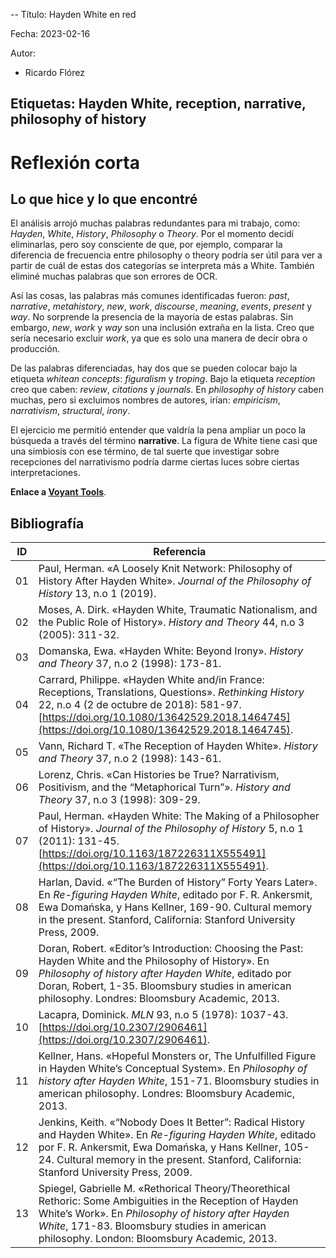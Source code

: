 --
Título: Hayden White en red

Fecha: 2023-02-16

Autor:
- Ricardo Flórez
 
Etiquetas: Hayden White, reception, narrative, philosophy of history 
---
# Reflexión corta
## Lo que hice y lo que encontré
El análisis arrojó muchas palabras redundantes para mi trabajo, como: *Hayden*, *White*, *History*, *Philosophy* o *Theory*. Por el momento decidí eliminarlas, pero soy consciente de que, por ejemplo, comparar la diferencia de frecuencia entre philosophy o theory podría ser útil para ver a partir de cuál de estas dos categorías se interpreta más a White.  También eliminé muchas palabras que son errores de OCR.

Así las cosas, las palabras más comunes identificadas fueron: *past*, *narrative*, *metahistory*, *new*, *work*, *discourse*, *meaning*, *events*, *present* y *way*. No sorprende la presencia de la mayoría de estas palabras. Sin embargo, *new*, *work* y *way* son una inclusión extraña en la lista. Creo que sería necesario excluir *work*, ya que es solo una manera de decir obra o producción. 

De las palabras diferenciadas, hay dos que se pueden colocar bajo la etiqueta *whitean concepts*: *figuralism* y *troping*. Bajo la etiqueta *reception* creo que caben: *review*, *citations* y *journals*. En *philosophy of history* caben muchas, pero si excluimos nombres de autores, irían: *empiricism*, *narrativism*, *structural*, *irony*.

El ejercicio me permitió entender que valdría la pena ampliar un poco la búsqueda a través del término **narrative**. La figura de White tiene casi que una simbiosis con ese término, de tal suerte que investigar sobre recepciones del narrativismo podría darme ciertas luces sobre ciertas interpretaciones.

**Enlace a [Voyant Tools](https://voyant-tools.org/?corpus=054f18098571e03bcba461771a5583d9&stopList=keywords-cea596ed766d22de7c12f7c92c8a8048&panels=cirrus,reader,trends,summary,contexts)**.

## Bibliografía
ID  |Referencia|
----|------|
01	|Paul, Herman. «A Loosely Knit Network: Philosophy of History After Hayden White». _Journal of the Philosophy of History_ 13, n.o 1 (2019).
02|Moses, A. Dirk. «Hayden White, Traumatic Nationalism, and the Public Role of History». _History and Theory_ 44, n.o 3 (2005): 311-32.
03| Domanska, Ewa. «Hayden White: Beyond Irony». _History and Theory_ 37, n.o 2 (1998): 173-81.
04|Carrard, Philippe. «Hayden White and/in France: Receptions, Translations, Questions». _Rethinking History_ 22, n.o 4 (2 de octubre de 2018): 581-97. [https://doi.org/10.1080/13642529.2018.1464745](https://doi.org/10.1080/13642529.2018.1464745).
05|Vann, Richard T. «The Reception of Hayden White». _History and Theory_ 37, n.o 2 (1998): 143-61.
06|Lorenz, Chris. «Can Histories be True? Narrativism, Positivism, and the “Metaphorical Turn”». _History and Theory_ 37, n.o 3 (1998): 309-29.
07|Paul, Herman. «Hayden White: The Making of a Philosopher of History». _Journal of the Philosophy of History_ 5, n.o 1 (2011): 131-45. [https://doi.org/10.1163/187226311X555491](https://doi.org/10.1163/187226311X555491).
08|Harlan, David. «“The Burden of History” Forty Years Later». En _Re-figuring Hayden White_, editado por F. R. Ankersmit, Ewa Domańska, y Hans Kellner, 169-90. Cultural memory in the present. Stanford, California: Stanford University Press, 2009.
09|Doran, Robert. «Editor’s Introduction: Choosing the Past: Hayden White and the Philosophy of History». En _Philosophy of history after Hayden White_, editado por Doran, Robert, 1-35. Bloomsbury studies in american philosophy. Londres: Bloomsbury Academic, 2013.
10|Lacapra, Dominick. _MLN_ 93, n.o 5 (1978): 1037-43. [https://doi.org/10.2307/2906461](https://doi.org/10.2307/2906461).
11|Kellner, Hans. «Hopeful Monsters or, The Unfulfilled Figure in Hayden White’s Conceptual System». En _Philosophy of history after Hayden White_, 151-71. Bloomsbury studies in american philosophy. Londres: Bloomsbury Academic, 2013.
12|Jenkins, Keith. «“Nobody Does It Better”: Radical History and Hayden White». En _Re-figuring Hayden White_, editado por F. R. Ankersmit, Ewa Domańska, y Hans Kellner, 105-24. Cultural memory in the present. Stanford, California: Stanford University Press, 2009.
13|Spiegel, Gabrielle M. «Rethorical Theory/Theorethical Rethoric: Some Ambiguities in the Reception of Hayden White’s Work». En _Philosophy of history after Hayden White_, 171-83. Bloomsbury studies in american philosophy. London: Bloomsbury Academic, 2013.

